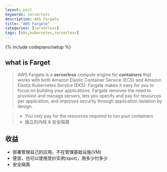 ```yaml
---
layout: post
keywords: serverless 
description: AWS Fargate
title: "AWS Fargate"
categories: [serverless]
tags: [k8s,kubernetes,serverless]
---
```

{% include codepiano/setup %}

## what is Farget
> AWS Fargate is a **serverless** compute engine for **containers** that works with both Amazon Elastic Container Service (ECS) and Amazon Elastic Kubernetes Service (EKS). Fargate makes it easy for you to focus on building your applications. Fargate removes the need to provision and manage servers, lets you specify and pay for resources per application, and improves security through application isolation by design.

> * You only pay for the resources required to run your containers
> * 独立的内核 & 安全隔离 

## 收益
* 部署管理自己的应用，不在管理基础设施(VM)
* 便宜，也可以使用竞价实例(spot)，用多少付多少
* 安全隔离
